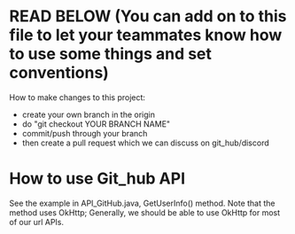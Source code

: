 # READ BELOW (You can add on to this file to let your teammates know how to use some things and set conventions)

How to make changes to this project:
- create your own branch in the origin
- do "git checkout YOUR BRANCH NAME"
- commit/push through your branch
- then create a pull request which we can discuss on git_hub/discord

# How to use Git_hub API

See the example in API_GitHub.java, GetUserInfo() method.
Note that the method uses OkHttp; Generally, we should be able to use OkHttp for most of our url APIs.